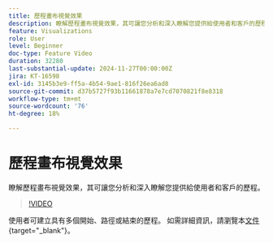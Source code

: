 ```yaml
---
title: 歷程畫布視覺效果
description: 瞭解歷程畫布視覺效果，其可讓您分析和深入瞭解您提供給使用者和客戶的歷程。
feature: Visualizations
role: User
level: Beginner
doc-type: Feature Video
duration: 32280
last-substantial-update: 2024-11-27T00:00:00Z
jira: KT-16598
exl-id: 3145b3e9-ff5a-4b54-9ae1-816f26ea6ad8
source-git-commit: d37b5727f93b11661878a7e7cd7070821f8e8318
workflow-type: tm+mt
source-wordcount: '76'
ht-degree: 18%

---
```


# 歷程畫布視覺效果

瞭解歷程畫布視覺效果，其可讓您分析和深入瞭解您提供給使用者和客戶的歷程。

>[!VIDEO](https://video.tv.adobe.com/v/3440637/?learn=on&captions=chi_hant)

使用者可建立具有多個開始、路徑或結束的歷程。 如需詳細資訊，請瀏覽本[文件](https://experienceleague.adobe.com/zh-hant/docs/analytics-platform/using/cja-workspace/visualizations/journey-canvas/journey-canvas){target="_blank"}。
